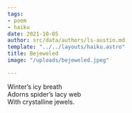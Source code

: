 ```yaml
---
tags:
- poem
- haiku
date: 2021-10-05
author: src/data/authors/ls-austin.md
template: "../../layouts/haiku.astro"
title: Bejeweled
image: "/uploads/bejeweled.jpeg"

---
```

Winter’s icy breath  
Adorns spider’s lacy web  
With crystalline jewels.